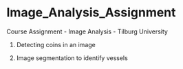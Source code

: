 # Image_Analysis_Assignment

Course Assignment - Image Analysis - Tilburg University


1. Detecting coins in an image


2. Image segmentation to identify vessels
